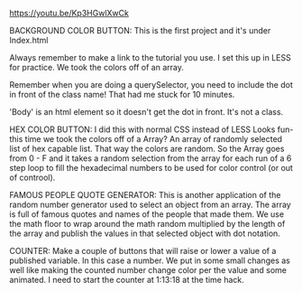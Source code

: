 https://youtu.be/Kp3HGwlXwCk

BACKGROUND COLOR BUTTON:
This is the first project and it's under Index.html

Always remember to make a link to the tutorial you use.
I set this up in LESS for practice.
We took the colors off of an array.

Remember when you are doing a querySelector, you need to include the dot in front of the class name! That had me stuck for 10 minutes.

'Body' is an html element so it doesn't get the dot in front. It's not a class.

HEX COLOR BUTTON:
I did this with normal CSS instead of LESS
Looks fun- this time we took the colors off of a Array? 
An array of randomly selected list of hex capable list. That way the colors are random. So the Array goes from 0 - F and it takes a random selection from the array for each run of a 6 step loop to fill the hexadecimal numbers to be used for color control (or out of controol).

FAMOUS PEOPLE QUOTE GENERATOR:
This is another application of the random number generator used to select an object from an array. The array is full of famous quotes and names of the people that made them. We use the math floor to wrap around the math random multiplied by the length of the array and publish the values in that selected object with dot notation.

COUNTER: 
Make a couple of buttons that will raise or lower a value of a published variable. In this case a number. We put in some small changes as well like making the counted number change color per the value and some animated.
I need to start the counter at 1:13:18 at the time hack.
